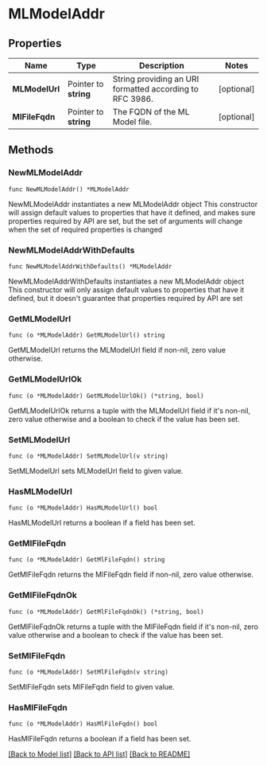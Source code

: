 # MLModelAddr

## Properties

Name | Type | Description | Notes
------------ | ------------- | ------------- | -------------
**MLModelUrl** | Pointer to **string** | String providing an URI formatted according to RFC 3986. | [optional] 
**MlFileFqdn** | Pointer to **string** | The FQDN of the ML Model file. | [optional] 

## Methods

### NewMLModelAddr

`func NewMLModelAddr() *MLModelAddr`

NewMLModelAddr instantiates a new MLModelAddr object
This constructor will assign default values to properties that have it defined,
and makes sure properties required by API are set, but the set of arguments
will change when the set of required properties is changed

### NewMLModelAddrWithDefaults

`func NewMLModelAddrWithDefaults() *MLModelAddr`

NewMLModelAddrWithDefaults instantiates a new MLModelAddr object
This constructor will only assign default values to properties that have it defined,
but it doesn't guarantee that properties required by API are set

### GetMLModelUrl

`func (o *MLModelAddr) GetMLModelUrl() string`

GetMLModelUrl returns the MLModelUrl field if non-nil, zero value otherwise.

### GetMLModelUrlOk

`func (o *MLModelAddr) GetMLModelUrlOk() (*string, bool)`

GetMLModelUrlOk returns a tuple with the MLModelUrl field if it's non-nil, zero value otherwise
and a boolean to check if the value has been set.

### SetMLModelUrl

`func (o *MLModelAddr) SetMLModelUrl(v string)`

SetMLModelUrl sets MLModelUrl field to given value.

### HasMLModelUrl

`func (o *MLModelAddr) HasMLModelUrl() bool`

HasMLModelUrl returns a boolean if a field has been set.

### GetMlFileFqdn

`func (o *MLModelAddr) GetMlFileFqdn() string`

GetMlFileFqdn returns the MlFileFqdn field if non-nil, zero value otherwise.

### GetMlFileFqdnOk

`func (o *MLModelAddr) GetMlFileFqdnOk() (*string, bool)`

GetMlFileFqdnOk returns a tuple with the MlFileFqdn field if it's non-nil, zero value otherwise
and a boolean to check if the value has been set.

### SetMlFileFqdn

`func (o *MLModelAddr) SetMlFileFqdn(v string)`

SetMlFileFqdn sets MlFileFqdn field to given value.

### HasMlFileFqdn

`func (o *MLModelAddr) HasMlFileFqdn() bool`

HasMlFileFqdn returns a boolean if a field has been set.


[[Back to Model list]](../README.md#documentation-for-models) [[Back to API list]](../README.md#documentation-for-api-endpoints) [[Back to README]](../README.md)


